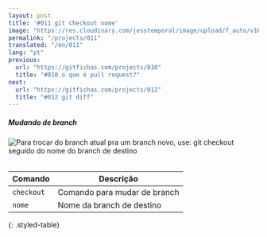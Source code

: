 ```yaml
---
layout: post
title: '#011 git checkout nome'
image: "https://res.cloudinary.com/jesstemporal/image/upload/f_auto/v1642878672/gitfichas/pt/011/thumbnail_oqqiyq.jpg"
permalink: "/projects/011"
translated: "/en/011"
lang: "pt"
previous:
  url: "https://gitfichas.com/projects/010"
  title: "#010 o que é pull request?"
next:
  url: "https://gitfichas.com/projects/012"
  title: "#012 git diff"
---
```

##### Mudando de branch

<img alt="Para trocar do branch atual pra um branch novo, use: git checkout seguido do nome do branch de destino" src="https://res.cloudinary.com/jesstemporal/image/upload/v1642878672/gitfichas/pt/011/full_tq3m4l.jpg"><br><br>

| Comando | Descrição |
|---------|-------------|
| `checkout` | Comando para mudar de branch |
| `nome` | Nome da branch de destino |
{: .styled-table}
